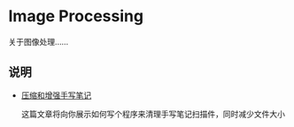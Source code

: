 # Image Processing
关于图像处理……

## 说明

- [压缩和增强手写笔记](./压缩和增强手写笔记.md)

	这篇文章将向你展示如何写个程序来清理手写笔记扫描件，同时减少文件大小